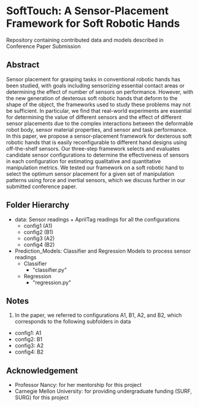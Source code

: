 # SoftTouch: A Sensor-Placement Framework for Soft Robotic Hands
Repository containing contributed data and models described in Conference Paper Submission

## Abstract
Sensor placement for grasping tasks in conventional robotic hands has been studied, with goals including sensorizing essential contact areas or determining the effect of number of sensors on performance. However, with the new generation of dexterous soft robotic hands that deform to the shape of the object, the frameworks used to study these problems may not be sufficient.  In particular, we find that real-world experiments are essential for determining the value of different sensors and the effect of different sensor placements due to the complex interactions between the deformable robot body, sensor material properties, and sensor and task performance.  In this paper, we propose a sensor-placement framework for dexterous soft robotic hands that is easily reconfigurable to different hand designs using off-the-shelf sensors. Our three-step framework selects and evaluates candidate sensor configurations to determine the effectiveness of sensors in each configuration for estimating qualitative and quantitative manipulation metrics. We tested our framework on a soft robotic hand to select the optimum sensor placement for a given set of manipulation patterns using force and inertial sensors, which we discuss further in our submitted conference paper. 

## Folder Hierarchy
- data: Sensor readings + AprilTag readings for all the configurations
  - config1 (A1)
  - config2 (B1)
  - config3 (A2)
  - config4 (B2)
- Prediction_Models: Classifier and Regression Models to process sensor readings
  - Classifier
    - "classifier.py"
  - Regression
    - "regression.py"

## Notes
1. In the paper, we referred to configurations A1, B1, A2, and B2, which corresponds to the following subfolders in data
- config1: A1
- config2: B1
- config3: A2
- config4: B2

## Acknowledgement
- Professor Nancy: for her mentorship for this project
- Carnegie Mellon University: for providing undergraduate funding (SURF, SURG) for this project
